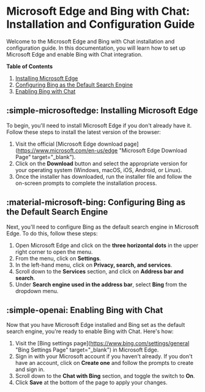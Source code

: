 # Microsoft Edge and Bing with Chat: Installation and Configuration Guide

Welcome to the Microsoft Edge and Bing with Chat installation and configuration guide. In this documentation, you will learn how to set up Microsoft Edge and enable Bing with Chat integration.

**Table of Contents**

1. [Installing Microsoft Edge](#installing-microsoft-edge)
2. [Configuring Bing as the Default Search Engine](#configuring-bing-as-the-default-search-engine)
3. [Enabling Bing with Chat](#enabling-bing-with-chat)

<a name="installing-microsoft-edge"></a>

## :simple-microsoftedge: Installing Microsoft Edge

To begin, you'll need to install Microsoft Edge if you don't already have it. Follow these steps to install the latest version of the browser:

1. Visit the official [Microsoft Edge download page](https://www.microsoft.com/en-us/edge "Microsoft Edge Download Page" target="_blank").
2. Click on the **Download** button and select the appropriate version for your operating system (Windows, macOS, iOS, Android, or Linux).
3. Once the installer has downloaded, run the installer file and follow the on-screen prompts to complete the installation process.

<a name="configuring-bing-as-the-default-search-engine"></a>

## :material-microsoft-bing: Configuring Bing as the Default Search Engine

Next, you'll need to configure Bing as the default search engine in Microsoft Edge. To do this, follow these steps:

1. Open Microsoft Edge and click on the **three horizontal dots** in the upper right corner to open the menu.
2. From the menu, click on **Settings**.
3. In the left-hand menu, click on **Privacy, search, and services**.
4. Scroll down to the **Services** section, and click on **Address bar and search**.
5. Under **Search engine used in the address bar**, select **Bing** from the dropdown menu.

<a name="enabling-bing-with-chat"></a>

## :simple-openai: Enabling Bing with Chat 

Now that you have Microsoft Edge installed and Bing set as the default search engine, you're ready to enable Bing with Chat. Here's how:

1. Visit the [Bing settings page](https://www.bing.com/settings/general "Bing Settings Page" target="_blank") in Microsoft Edge.
2. Sign in with your Microsoft account if you haven't already. If you don't have an account, click on **Create one** and follow the prompts to create and sign in.
3. Scroll down to the **Chat with Bing** section, and toggle the switch to **On**.
4. Click **Save** at the bottom of the page to apply your changes.

